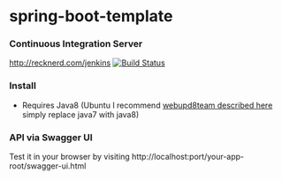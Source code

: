 # spring-boot-template

### Continuous Integration Server
http://recknerd.com/jenkins [![Build Status](https://recknerd.com/jenkins/job/spring-boot-template+ci/badge/icon?style=plastic)](https://recknerd.com/jenkins/job/spring-boot-template+ci)

### Install
  * Requires Java8 (Ubuntu I recommend [webupd8team described here](http://www.webupd8.org/2012/01/install-oracle-java-jdk-7-in-ubuntu-via.html) simply replace java7 with java8)
  
### API via Swagger UI
Test it in your browser by visiting http://localhost:port/your-app-root/swagger-ui.html


